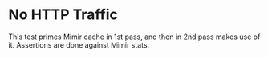 # No HTTP Traffic

This test primes Mimir cache in 1st pass, and then in 2nd pass makes use of it. 
Assertions are done against Mimir stats.